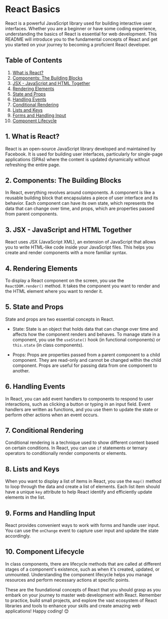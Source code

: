 # React Basics

React is a powerful JavaScript library used for building interactive user interfaces. Whether you are a beginner or have some coding experience, understanding the basics of React is essential for web development. This README will introduce you to the fundamental concepts of React and get you started on your journey to becoming a proficient React developer.

## Table of Contents

1. [What is React?](#what-is-react)
2. [Components: The Building Blocks](#components-the-building-blocks)
3. [JSX - JavaScript and HTML Together](#jsx-javascript-and-html-together)
4. [Rendering Elements](#rendering-elements)
5. [State and Props](#state-and-props)
6. [Handling Events](#handling-events)
7. [Conditional Rendering](#conditional-rendering)
8. [Lists and Keys](#lists-and-keys)
9. [Forms and Handling Input](#forms-and-handling-input)
10. [Component Lifecycle](#component-lifecycle)

## 1. What is React?

React is an open-source JavaScript library developed and maintained by Facebook. It is used for building user interfaces, particularly for single-page applications (SPAs) where the content is updated dynamically without refreshing the entire page.

## 2. Components: The Building Blocks

In React, everything revolves around components. A component is like a reusable building block that encapsulates a piece of user interface and its behavior. Each component can have its own state, which represents the data that can change over time, and props, which are properties passed from parent components.

## 3. JSX - JavaScript and HTML Together

React uses JSX (JavaScript XML), an extension of JavaScript that allows you to write HTML-like code inside your JavaScript files. This helps you create and render components with a more familiar syntax.

## 4. Rendering Elements

To display a React component on the screen, you use the `ReactDOM.render()` method. It takes the component you want to render and the HTML element where you want to render it.

## 5. State and Props

State and props are two essential concepts in React.

- State: State is an object that holds data that can change over time and affects how the component renders and behaves. To manage state in a component, you use the `useState()` hook (in functional components) or `this.state` (in class components).

- Props: Props are properties passed from a parent component to a child component. They are read-only and cannot be changed within the child component. Props are useful for passing data from one component to another.

## 6. Handling Events

In React, you can add event handlers to components to respond to user interactions, such as clicking a button or typing in an input field. Event handlers are written as functions, and you use them to update the state or perform other actions when an event occurs.

## 7. Conditional Rendering

Conditional rendering is a technique used to show different content based on certain conditions. In React, you can use `if` statements or ternary operators to conditionally render components or elements.

## 8. Lists and Keys

When you want to display a list of items in React, you use the `map()` method to loop through the data and create a list of elements. Each list item should have a unique `key` attribute to help React identify and efficiently update elements in the list.

## 9. Forms and Handling Input

React provides convenient ways to work with forms and handle user input. You can use the `onChange` event to capture user input and update the state accordingly.

## 10. Component Lifecycle

In class components, there are lifecycle methods that are called at different stages of a component's existence, such as when it's created, updated, or unmounted. Understanding the component lifecycle helps you manage resources and perform necessary actions at specific points.

These are the foundational concepts of React that you should grasp as you embark on your journey to master web development with React. Remember to practice, build small projects, and explore the vast ecosystem of React libraries and tools to enhance your skills and create amazing web applications! Happy coding! 😊

